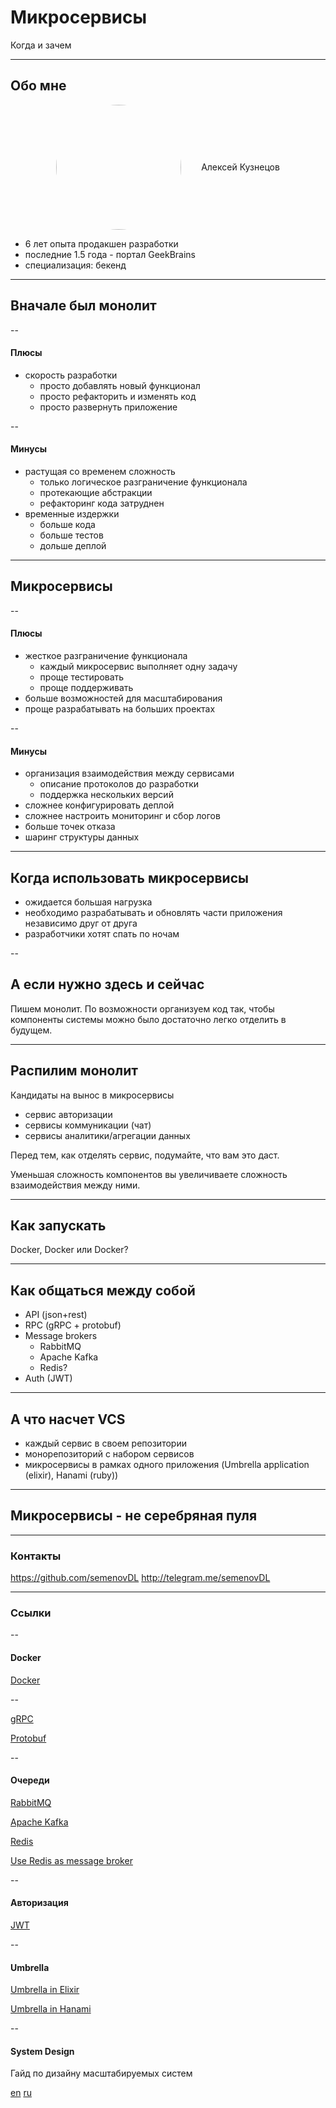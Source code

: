 # Микросервисы

Когда и зачем

---

## Обо мне

<div style="display: flex; justify-content: center; align-items: center;">
  <img src="https://avatars2.githubusercontent.com/u/2780315?s=460&v=4" style="border-radius: 50%; border-width: 0; width: 200px; height: 200px;">
  <span style="width: 32px"></span>
  <span>Алексей Кузнецов</span>
</div>

- 6 лет опыта продакшен разработки
- последние 1.5 года - портал GeekBrains
- специализация: бекенд

---

## Вначале был монолит

--

#### Плюсы

- скорость разработки
  - просто добавлять новый функционал
  - просто рефакторить и изменять код
  - просто развернуть приложение

--

#### Минусы

- растущая со временем сложность
  - только логическое разграничение функционала
  - протекающие абстракции
  - рефакторинг кода затруднен
- временные издержки
  - больше кода
  - больше тестов
  - дольше деплой

---

## Микросервисы

--

#### Плюсы

- жесткое разграничение функционала
  - каждый микросервис выполняет одну задачу
  - проще тестировать
  - проще поддерживать
- больше возможностей для масштабирования
- проще разрабатывать на больших проектах

--

#### Минусы

- организация взаимодействия между сервисами
  - описание протоколов до разработки
  - поддержка нескольких версий
- сложнее конфигурировать деплой
- сложнее настроить мониторинг и сбор логов
- больше точек отказа
- шаринг структуры данных

---

## Когда использовать микросервисы

- ожидается большая нагрузка
- необходимо разрабатывать и обновлять части приложения независимо друг от друга
- разработчики хотят спать по ночам

--

## А если нужно здесь и сейчас

Пишем монолит. По возможности организуем код так, чтобы компоненты системы можно было достаточно легко отделить в будущем.

---

## Распилим монолит

Кандидаты на вынос в микросервисы

- сервис авторизации
- сервисы коммуникации (чат)
- сервисы аналитики/агрегации данных

Перед тем, как отделять сервис, подумайте, что вам это даст.

Уменьшая сложность компонентов вы увеличиваете сложность взаимодействия между ними.

---

## Как запускать

Docker, Docker или Docker?

---

## Как общаться между собой

- API (json+rest)
- RPC (gRPC + protobuf)
- Message brokers
  - RabbitMQ
  - Apache Kafka
  - Redis?
- Auth (JWT)

---

## А что насчет VCS

- каждый сервис в своем репозитории
- монорепозиторий с набором сервисов
- микросервисы в рамках одного приложения (Umbrella application (elixir), Hanami (ruby))

---

## Микросервисы - не серебряная пуля

---

### Контакты

https://github.com/semenovDL
http://telegram.me/semenovDL

---

### Ссылки

--

#### Docker

[Docker](https://www.docker.com)

--

[gRPC](https://grpc.io)

[Protobuf](https://developers.google.com/protocol-buffers/)

--

#### Очереди

[RabbitMQ](https://www.rabbitmq.com)

[Apache Kafka](https://kafka.apache.org)

[Redis](https://redis.io)

[Use Redis as message broker](https://redis.io/topics/pubsub)

--

#### Авторизация

[JWT](https://jwt.io)

--

#### Umbrella

[Umbrella in Elixir](https://elixirschool.com/en/lessons/advanced/umbrella-projects)

[Umbrella in Hanami](http://hanamirb.org/guides/1.1/architecture/overview/)

--

#### System Design

Гайд по дизайну масштабируемых систем

[en](https://github.com/donnemartin/system-design-primer)
[ru](https://docs.google.com/document/d/1w3qb6SS1Hycyce5Fg5mVMdzkGYXTRskSf57IoD98ZQw/edit)
